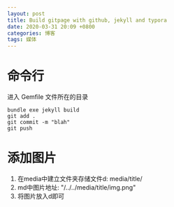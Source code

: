 ```yaml
---
layout: post
title: Build gitpage with github, jekyll and typora
date: 2020-03-31 20:09 +0800
categories: 博客
tags: 媒体
---
```


# 命令行

进入 Gemfile 文件所在的目录
```shell
bundle exe jekyll build
git add .
git commit -m "blah"
git push
```

# 添加图片

1. 在media中建立文件夹存储文件d: media/title/
2. md中图片地址: "/../../media/title/img.png"
3. 将图片放入d即可

